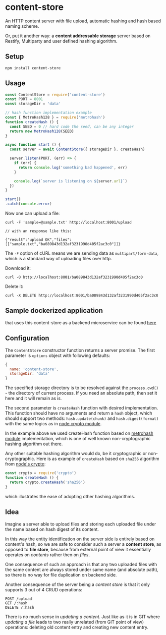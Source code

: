 # content-store

An HTTP content server with file upload, automatic hashing and hash based naming scheme.

Or, put it another way: a **content addressable storage** server based on Restify, Multiparty and user defined hashing algorithm.

## Setup

`npm install content-store`

## Usage

```javascript
const ContentStore = require('content-store')
const PORT = 8001
const storageDir = 'data'

// hash function implementation example
const { MetroHash128 } = require('metrohash')
function createHash () {
  const SEED = 0 // hard code the seed, can be any integer
  return new MetroHash128(SEED)
}

async function start () {
  const server = await ContentStore({ storageDir }, createHash)

  server.listen(PORT, (err) => {
    if (err) {
      return console.log('something bad happened', err)
    }

    console.log(`server is listening on ${server.url}`)
  })
}

start()
.catch(console.error)
```

Now one can upload a file:

```
curl -F 'sample=@sample.txt' http://localhost:8001/upload

// with an response like this:

{"result":"upload OK","files":[["sample.txt","ba089843d132af3231990d405f2ac3c0"]]}
```

The `-F` option of cURL means we are sending data as `multipart/form-data`, which is a standard way of uploading files over http.

Download it:

`curl -O http://localhost:8001/ba089843d132af3231990d405f2ac3c0`

Delete it:

`curl -X DELETE http://localhost:8001/ba089843d132af3231990d405f2ac3c0`

## Sample dockerized application

that uses this content-store as a backend microservice can be found [here](https://github.com/heroqu/book-liner)

## Configuration

 The `ContentStore` constructor function returns a server promise. The first parameter is `options` object with following defaults:

```javascript
{
  name: 'content-store',
  storageDir: 'data'
}
```

The specified storage directory is to be resolved against the `process.cwd()` - the directory of current process. If you need an absolute path, then set it here and it will remain as is.

The second parameter is `createHash` function with desired implementation. This function should have no arguments and return a `hash` object, which should support two methods: `hash.update(chunk)` and `hash.digest(format)` with the same logics as in [node crypto module](https://nodejs.org/api/crypto.html#crypto_class_hash).

In the example above we used createHash function based on [metrohash module](https://www.npmjs.com/package/metrohash) implementation, which is one of well known non-cryptographic hashing algorithm out there.

Any other suitable hashing algorithm would do, be it cryptographic or non-cryptographic. Here is as example of `createHash` based on `sha256` algorithm from [node's crypto](https://nodejs.org/api/crypto.html#crypto_crypto_createhash_algorithm):

```javascript
const crypto = require('crypto')
function createHash () {
  return crypto.createHash('sha256')
}
```

which illustrates the ease of adopting other hashing algorithms.

## Idea

Imagine a server able to upload files and storing each uploaded file under the name based on hash digest of its content.

In this way the entity identification on the server side is entirely based on content's hash,
so we are safe to consider such a server a **content store**, as opposed to **file store**, because from external point of view it essentially operates on *contents* rather then on *files*.

One consequence of such an approach is that any two uploaded files with the same content are always stored under same name (and absolute path), so there is no way for file duplication on backend side.

Another consequence of the server being a *content store* is that it only supports 3 out of 4 CRUD operations:

```
POST /upload
GET /:hash  
DELETE /:hash
```

There is no much sense in *updating a content*. Just like as it is in GIT where *updating a file* leads to two really unrelated (from GIT point of view) operations: deleting old content entry and creating new content entry.
